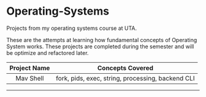 # Operating-Systems
Projects from my operating systems course at UTA.


These are the attempts at learning how fundamental concepts of Operating System works.
These projects are completed during the semester and will be optimize and refactored later.


|**Project Name** |		 **Concepts Covered**		   |
|:------------:|:-------------------------------------------------:|
|   Mav Shell  | fork, pids, exec, string, processing, backend CLI |
-------------------------------------------------------------------
